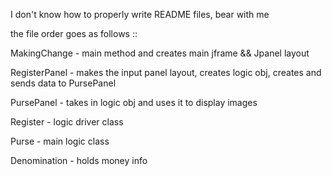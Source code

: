 I don't know how to properly write README files, bear with me

the file order goes as follows :: 

MakingChange - main method and creates main jframe && Jpanel layout

RegisterPanel - makes the input panel layout, creates logic obj, creates and sends data to PursePanel

PursePanel - takes in logic obj and uses it to display images

Register - logic driver class

Purse - main logic class 

Denomination - holds money info
